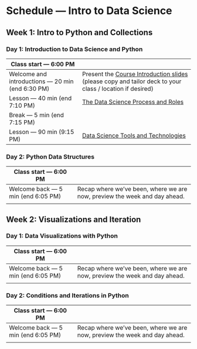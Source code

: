 # Schedule — Intro to Data Science

## Week 1: Intro to Python and Collections

### Day 1: Introduction to Data Science and Python

| Class start — 6:00 PM | |
|-----------------------|-|
| Welcome and introductions — 20 min (end 6:30 PM) | Present the [Course Introduction slides]() (please copy and tailor deck to your class / location if desired) |
| Lesson — 40 min (end 7:10 PM)  | [The Data Science Process and Roles](lessons/the_data_science_process_and_roles/README.md#readme) |
| Break — 5 min (end 7:15 PM) | |
| Lesson — 90 min (9:15 PM) | [Data Science Tools and Technologies]() |

### Day 2: Python Data Structures

| Class start — 6:00 PM | |
|-----------------------|-|
| Welcome back — 5 min (end 6:05 PM) | Recap where we’ve been, where we are now, preview the week and day ahead. |
| | |

## Week 2: Visualizations and Iteration

### Day 1: Data Visualizations with Python

| Class start — 6:00 PM | |
|-----------------------|-|
| Welcome back — 5 min (end 6:05 PM) | Recap where we’ve been, where we are now, preview the week and day ahead. |
| | |

### Day 2: Conditions and Iterations in Python

| Class start — 6:00 PM | |
|-----------------------|-|
| Welcome back — 5 min (end 6:05 PM) | Recap where we’ve been, where we are now, preview the week and day ahead. |
| | |
